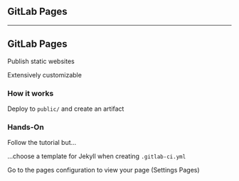 <!-- .slide: id="gitlab_pages" class="vertical-center" -->

<i class="fa-duotone fa-globe fa-8x fa-duotone-colors" style="float: right; color: grey;"></i>

## GitLab Pages

---

## GitLab Pages

<i class="fa-duotone fa-globe fa-4x fa-duotone-colors" style="float: right;"></i>

Publish static websites [<i class="fa-solid fa-arrow-up-right-from-square"></i>](https://docs.gitlab.com/ee/user/project/pages/)

Extensively customizable [<i class="fa-solid fa-arrow-up-right-from-square"></i>](https://docs.gitlab.com/ee/administration/pages/index.html)

### How it works

Deploy to `public/` and create an artifact

### Hands-On

Follow the tutorial [<i class="fa-solid fa-arrow-up-right-from-square"></i>](https://docs.gitlab.com/ee/user/project/pages/getting_started/pages_from_scratch.html) but...

...choose a template for Jekyll [<i class="fa-solid fa-arrow-up-right-from-square"></i>](https://jekyllrb.com/) when creating `.gitlab-ci.yml`

Go to the pages configuration to view your page (Settings <i class="fa-regular fa-arrow-right"></i> Pages)
